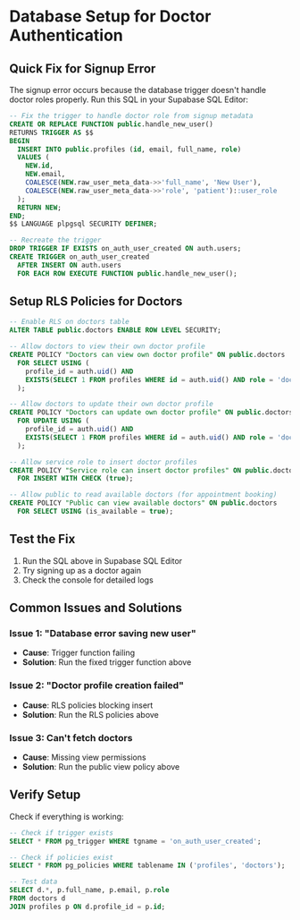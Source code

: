 # Database Setup for Doctor Authentication

## Quick Fix for Signup Error

The signup error occurs because the database trigger doesn't handle doctor roles properly. Run this SQL in your Supabase SQL Editor:

```sql
-- Fix the trigger to handle doctor role from signup metadata
CREATE OR REPLACE FUNCTION public.handle_new_user()
RETURNS TRIGGER AS $$
BEGIN
  INSERT INTO public.profiles (id, email, full_name, role)
  VALUES (
    NEW.id,
    NEW.email,
    COALESCE(NEW.raw_user_meta_data->>'full_name', 'New User'),
    COALESCE(NEW.raw_user_meta_data->>'role', 'patient')::user_role
  );
  RETURN NEW;
END;
$$ LANGUAGE plpgsql SECURITY DEFINER;

-- Recreate the trigger
DROP TRIGGER IF EXISTS on_auth_user_created ON auth.users;
CREATE TRIGGER on_auth_user_created
  AFTER INSERT ON auth.users
  FOR EACH ROW EXECUTE FUNCTION public.handle_new_user();
```

## Setup RLS Policies for Doctors

```sql
-- Enable RLS on doctors table
ALTER TABLE public.doctors ENABLE ROW LEVEL SECURITY;

-- Allow doctors to view their own doctor profile
CREATE POLICY "Doctors can view own doctor profile" ON public.doctors
  FOR SELECT USING (
    profile_id = auth.uid() AND 
    EXISTS(SELECT 1 FROM profiles WHERE id = auth.uid() AND role = 'doctor')
  );

-- Allow doctors to update their own doctor profile  
CREATE POLICY "Doctors can update own doctor profile" ON public.doctors
  FOR UPDATE USING (
    profile_id = auth.uid() AND 
    EXISTS(SELECT 1 FROM profiles WHERE id = auth.uid() AND role = 'doctor')
  );

-- Allow service role to insert doctor profiles
CREATE POLICY "Service role can insert doctor profiles" ON public.doctors
  FOR INSERT WITH CHECK (true);

-- Allow public to read available doctors (for appointment booking)
CREATE POLICY "Public can view available doctors" ON public.doctors
  FOR SELECT USING (is_available = true);
```

## Test the Fix

1. Run the SQL above in Supabase SQL Editor
2. Try signing up as a doctor again
3. Check the console for detailed logs

## Common Issues and Solutions

### Issue 1: "Database error saving new user"
- **Cause**: Trigger function failing
- **Solution**: Run the fixed trigger function above

### Issue 2: "Doctor profile creation failed"
- **Cause**: RLS policies blocking insert
- **Solution**: Run the RLS policies above

### Issue 3: Can't fetch doctors
- **Cause**: Missing view permissions
- **Solution**: Run the public view policy above

## Verify Setup

Check if everything is working:

```sql
-- Check if trigger exists
SELECT * FROM pg_trigger WHERE tgname = 'on_auth_user_created';

-- Check if policies exist
SELECT * FROM pg_policies WHERE tablename IN ('profiles', 'doctors');

-- Test data
SELECT d.*, p.full_name, p.email, p.role 
FROM doctors d 
JOIN profiles p ON d.profile_id = p.id;
```
